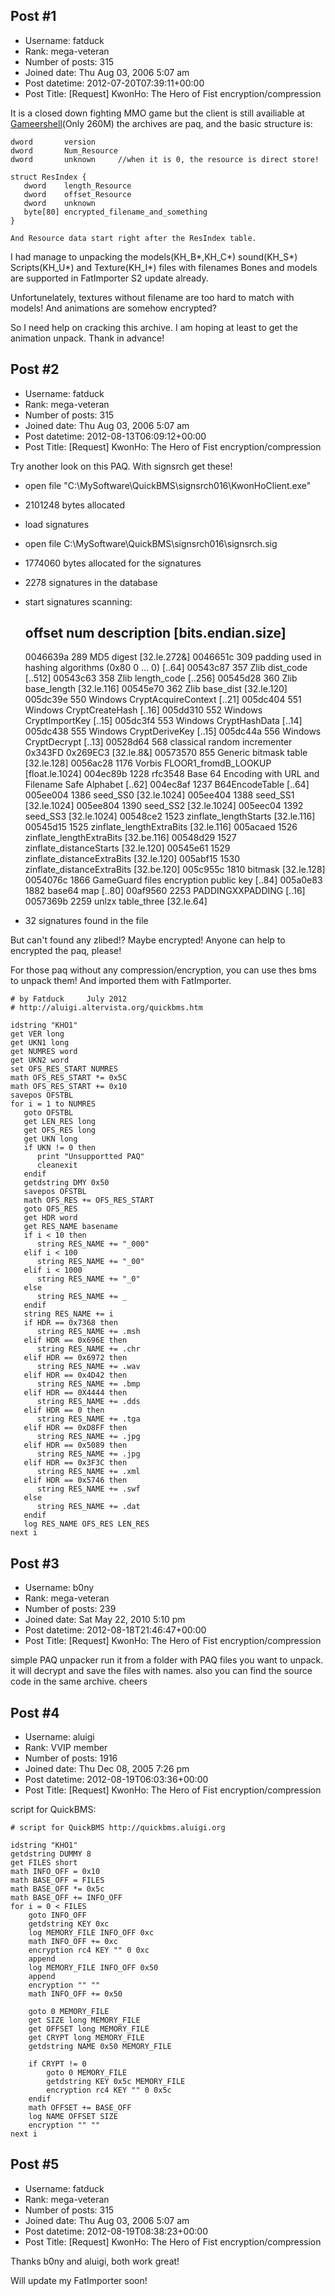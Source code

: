 ## Post #1
- Username: fatduck
- Rank: mega-veteran
- Number of posts: 315
- Joined date: Thu Aug 03, 2006 5:07 am
- Post datetime: 2012-07-20T07:39:11+00:00
- Post Title: [Request] KwonHo: The Hero of Fist encryption/compression

It is a closed down fighting MMO game but the client is still availiable at [Gameershell](http://www.gamershell.com/download_20419.shtml)(Only 260M)
the archives are paq, and the basic structure is:

```
dword		version
dword 		Num_Resource
dword		unknown		//when it is 0, the resource is direct store!

struct ResIndex {
   dword	length_Resource
   dword	offset_Resource
   dword	unknown
   byte[80]	encrypted_filename_and_something
}

And Resource data start right after the ResIndex table.
```


I had manage to unpacking the models(KH_B*,KH_C*) sound(KH_S*) Scripts(KH_U*) and Texture(KH_I*) files with filenames
Bones and models are supported in FatImporter S2 update already.

Unfortunelately, textures without filename are too hard to match with models!
And animations are somehow encrypted?

So I need help on cracking this archive. I am hoping at least to get the animation unpack.
Thank in advance!
## Post #2
- Username: fatduck
- Rank: mega-veteran
- Number of posts: 315
- Joined date: Thu Aug 03, 2006 5:07 am
- Post datetime: 2012-08-13T06:09:12+00:00
- Post Title: [Request] KwonHo: The Hero of Fist encryption/compression

Try another look on this PAQ.
With signsrch get these!

- open file "C:\MySoftware\QuickBMS\signsrch016\KwonHoClient.exe"
- 2101248 bytes allocated
- load signatures
- open file C:\MySoftware\QuickBMS\signsrch016\signsrch.sig
- 1774060 bytes allocated for the signatures
- 2278 signatures in the database
- start signatures scanning:

  offset   num  description [bits.endian.size]
  --------------------------------------------
  0046639a 289  MD5 digest [32.le.272&]
  0046651c 309  padding used in hashing algorithms (0x80 0 ... 0) [..64]
  00543c87 357  Zlib dist_code [..512]
  00543c63 358  Zlib length_code [..256]
  00545d28 360  Zlib base_length [32.le.116]
  00545e70 362  Zlib base_dist [32.le.120]
  005dc39e 550  Windows CryptAcquireContext [..21]
  005dc404 551  Windows CryptCreateHash [..16]
  005dd310 552  Windows CryptImportKey [..15]
  005dc3f4 553  Windows CryptHashData [..14]
  005dc438 555  Windows CryptDeriveKey [..15]
  005dc44a 556  Windows CryptDecrypt [..13]
  00528d64 568  classical random incrementer 0x343FD 0x269EC3 [32.le.8&]
  00573570 855  Generic bitmask table [32.le.128]
  0056ac28 1176 Vorbis FLOOR1_fromdB_LOOKUP [float.le.1024]
  004ec89b 1228 rfc3548 Base 64 Encoding with URL and Filename Safe Alphabet [..62]
  004ec8af 1237 B64EncodeTable [..64]
  005ee004 1386 seed_SS0 [32.le.1024]
  005ee404 1388 seed_SS1 [32.le.1024]
  005ee804 1390 seed_SS2 [32.le.1024]
  005eec04 1392 seed_SS3 [32.le.1024]
  00548ce2 1523 zinflate_lengthStarts [32.le.116]
  00545d15 1525 zinflate_lengthExtraBits [32.le.116]
  005acaed 1526 zinflate_lengthExtraBits [32.be.116]
  00548d29 1527 zinflate_distanceStarts [32.le.120]
  00545e61 1529 zinflate_distanceExtraBits [32.le.120]
  005abf15 1530 zinflate_distanceExtraBits [32.be.120]
  005c955c 1810 bitmask [32.le.128]
  0054076c 1866 GameGuard files encryption public key [..84]
  005a0e83 1882 base64 map [..80]
  00af9560 2253 PADDINGXXPADDING [..16]
  0057369b 2259 unlzx table_three [32.le.64]

- 32 signatures found in the file

But can't found any zlibed!? Maybe encrypted!
Anyone can help to encrypted the paq, please!

For those paq without any compression/encryption, you can use thes bms to unpack them! And imported them with FatImporter.

```
# by Fatduck     July 2012
# http://aluigi.altervista.org/quickbms.htm

idstring "KHO1"
get VER long
get UKN1 long
get NUMRES word
get UKN2 word
set OFS_RES_START NUMRES
math OFS_RES_START *= 0x5C
math OFS_RES_START += 0x10
savepos OFSTBL
for i = 1 to NUMRES
   goto OFSTBL
   get LEN_RES long
   get OFS_RES long
   get UKN long
   if UKN != 0 then
      print "Unsupportted PAQ"
      cleanexit
   endif
   getdstring DMY 0x50
   savepos OFSTBL
   math OFS_RES += OFS_RES_START
   goto OFS_RES
   get HDR word
   get RES_NAME basename 
   if i < 10 then
      string RES_NAME += "_000"
   elif i < 100
      string RES_NAME += "_00"
   elif i < 1000
      string RES_NAME += "_0"
   else
      string RES_NAME += _
   endif
   string RES_NAME += i
   if HDR == 0x7368 then
      string RES_NAME += .msh
   elif HDR == 0x696E then
      string RES_NAME += .chr
   elif HDR == 0x6972 then
      string RES_NAME += .wav
   elif HDR == 0x4D42 then
      string RES_NAME += .bmp
   elif HDR == 0X4444 then
      string RES_NAME += .dds
   elif HDR == 0 then
      string RES_NAME += .tga
   elif HDR == 0xD8FF then
      string RES_NAME += .jpg
   elif HDR == 0x5089 then
      string RES_NAME += .jpg
   elif HDR == 0x3F3C then
      string RES_NAME += .xml
   elif HDR == 0x5746 then
      string RES_NAME += .swf
   else
      string RES_NAME += .dat
   endif
   log RES_NAME OFS_RES LEN_RES
next i
```
## Post #3
- Username: b0ny
- Rank: mega-veteran
- Number of posts: 239
- Joined date: Sat May 22, 2010 5:10 pm
- Post datetime: 2012-08-18T21:46:47+00:00
- Post Title: [Request] KwonHo: The Hero of Fist encryption/compression

simple PAQ unpacker
run it from a folder with PAQ files you want to unpack. it will decrypt and save the files with names.
also you can find the source code in the same archive.
cheers
## Post #4
- Username: aluigi
- Rank: VVIP member
- Number of posts: 1916
- Joined date: Thu Dec 08, 2005 7:26 pm
- Post datetime: 2012-08-19T06:03:36+00:00
- Post Title: [Request] KwonHo: The Hero of Fist encryption/compression

script for QuickBMS:

```
# script for QuickBMS http://quickbms.aluigi.org

idstring "KHO1"
getdstring DUMMY 8
get FILES short
math INFO_OFF = 0x10
math BASE_OFF = FILES
math BASE_OFF *= 0x5c
math BASE_OFF += INFO_OFF
for i = 0 < FILES
    goto INFO_OFF
    getdstring KEY 0xc
    log MEMORY_FILE INFO_OFF 0xc
    math INFO_OFF += 0xc
    encryption rc4 KEY "" 0 0xc
    append
    log MEMORY_FILE INFO_OFF 0x50
    append
    encryption "" ""
    math INFO_OFF += 0x50

    goto 0 MEMORY_FILE
    get SIZE long MEMORY_FILE
    get OFFSET long MEMORY_FILE
    get CRYPT long MEMORY_FILE
    getdstring NAME 0x50 MEMORY_FILE

    if CRYPT != 0
        goto 0 MEMORY_FILE
        getdstring KEY 0x5c MEMORY_FILE
        encryption rc4 KEY "" 0 0x5c
    endif
    math OFFSET += BASE_OFF
    log NAME OFFSET SIZE
    encryption "" ""
next i
```
## Post #5
- Username: fatduck
- Rank: mega-veteran
- Number of posts: 315
- Joined date: Thu Aug 03, 2006 5:07 am
- Post datetime: 2012-08-19T08:38:23+00:00
- Post Title: [Request] KwonHo: The Hero of Fist encryption/compression

Thanks b0ny and aluigi, both work great!

Will update my FatImporter soon!
